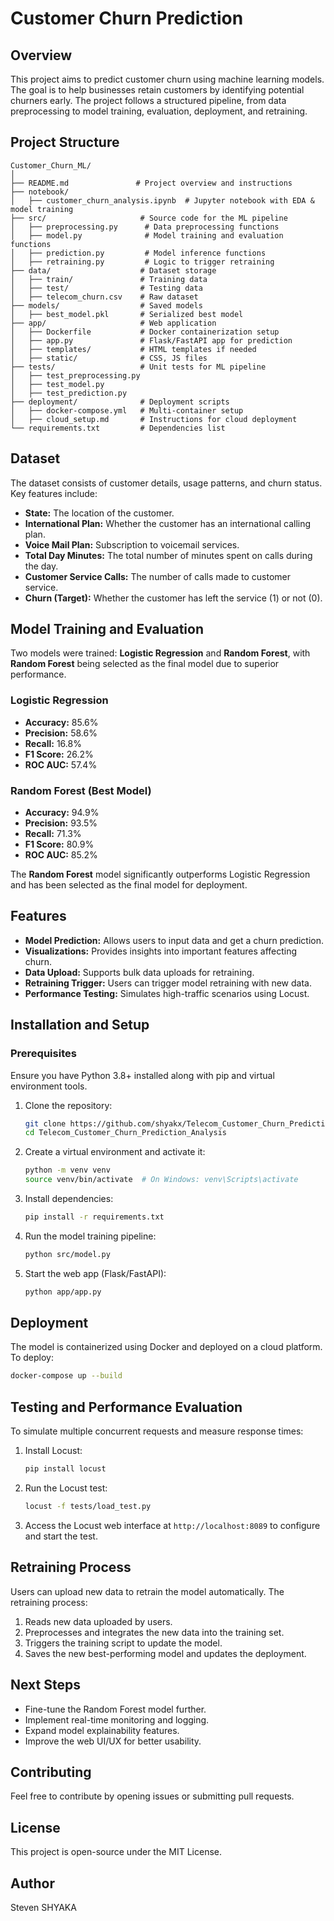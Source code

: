 # Customer Churn Prediction

## Overview
This project aims to predict customer churn using machine learning models. The goal is to help businesses retain customers by identifying potential churners early. The project follows a structured pipeline, from data preprocessing to model training, evaluation, deployment, and retraining.

## Project Structure
```
Customer_Churn_ML/
│
├── README.md               # Project overview and instructions
├── notebook/
│   ├── customer_churn_analysis.ipynb  # Jupyter notebook with EDA & model training
├── src/                     # Source code for the ML pipeline
│   ├── preprocessing.py      # Data preprocessing functions
│   ├── model.py              # Model training and evaluation functions
│   ├── prediction.py         # Model inference functions
│   ├── retraining.py         # Logic to trigger retraining
├── data/                    # Dataset storage
│   ├── train/               # Training data
│   ├── test/                # Testing data
│   ├── telecom_churn.csv    # Raw dataset
├── models/                  # Saved models
│   ├── best_model.pkl       # Serialized best model
├── app/                     # Web application
│   ├── Dockerfile           # Docker containerization setup
│   ├── app.py               # Flask/FastAPI app for prediction
│   ├── templates/           # HTML templates if needed
│   ├── static/              # CSS, JS files
├── tests/                   # Unit tests for ML pipeline
│   ├── test_preprocessing.py
│   ├── test_model.py
│   ├── test_prediction.py
├── deployment/              # Deployment scripts
│   ├── docker-compose.yml   # Multi-container setup
│   ├── cloud_setup.md       # Instructions for cloud deployment
└── requirements.txt         # Dependencies list
```

## Dataset
The dataset consists of customer details, usage patterns, and churn status. Key features include:
- **State:** The location of the customer.
- **International Plan:** Whether the customer has an international calling plan.
- **Voice Mail Plan:** Subscription to voicemail services.
- **Total Day Minutes:** The total number of minutes spent on calls during the day.
- **Customer Service Calls:** The number of calls made to customer service.
- **Churn (Target):** Whether the customer has left the service (1) or not (0).

## Model Training and Evaluation
Two models were trained: **Logistic Regression** and **Random Forest**, with **Random Forest** being selected as the final model due to superior performance.

### Logistic Regression
- **Accuracy:** 85.6%
- **Precision:** 58.6%
- **Recall:** 16.8%
- **F1 Score:** 26.2%
- **ROC AUC:** 57.4%

### Random Forest (Best Model)
- **Accuracy:** 94.9%
- **Precision:** 93.5%
- **Recall:** 71.3%
- **F1 Score:** 80.9%
- **ROC AUC:** 85.2%

The **Random Forest** model significantly outperforms Logistic Regression and has been selected as the final model for deployment.

## Features
- **Model Prediction:** Allows users to input data and get a churn prediction.
- **Visualizations:** Provides insights into important features affecting churn.
- **Data Upload:** Supports bulk data uploads for retraining.
- **Retraining Trigger:** Users can trigger model retraining with new data.
- **Performance Testing:** Simulates high-traffic scenarios using Locust.

## Installation and Setup
### Prerequisites
Ensure you have Python 3.8+ installed along with pip and virtual environment tools.

1. Clone the repository:
   ```sh
   git clone https://github.com/shyakx/Telecom_Customer_Churn_Prediction_Analysis.git
   cd Telecom_Customer_Churn_Prediction_Analysis
   ```
2. Create a virtual environment and activate it:
   ```sh
   python -m venv venv
   source venv/bin/activate  # On Windows: venv\Scripts\activate
   ```
3. Install dependencies:
   ```sh
   pip install -r requirements.txt
   ```
4. Run the model training pipeline:
   ```sh
   python src/model.py
   ```
5. Start the web app (Flask/FastAPI):
   ```sh
   python app/app.py
   ```

## Deployment
The model is containerized using Docker and deployed on a cloud platform. To deploy:
```sh
docker-compose up --build
```

## Testing and Performance Evaluation
To simulate multiple concurrent requests and measure response times:
1. Install Locust:
   ```sh
   pip install locust
   ```
2. Run the Locust test:
   ```sh
   locust -f tests/load_test.py
   ```
3. Access the Locust web interface at `http://localhost:8089` to configure and start the test.

## Retraining Process
Users can upload new data to retrain the model automatically. The retraining process:
1. Reads new data uploaded by users.
2. Preprocesses and integrates the new data into the training set.
3. Triggers the training script to update the model.
4. Saves the new best-performing model and updates the deployment.

## Next Steps
- Fine-tune the Random Forest model further.
- Implement real-time monitoring and logging.
- Expand model explainability features.
- Improve the web UI/UX for better usability.

## Contributing
Feel free to contribute by opening issues or submitting pull requests.

## License
This project is open-source under the MIT License.

## Author
Steven SHYAKA
